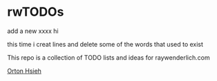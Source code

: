 # rwTODOs

add a new xxxx hi

this time i creat lines and delete some of the words that used to exist

This repo is a collection of TODO lists and ideas for raywenderlich.com

[Orton Hsieh](www.google.com)
